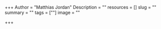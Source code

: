 +++
Author = "Matthias Jordan"
Description = ""
resources = []
slug = ""
summary = ""
tags = [""]
image = ""

+++
